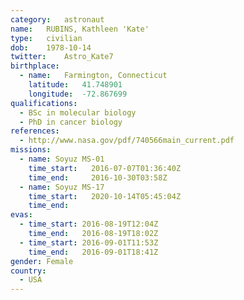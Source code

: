 ```yaml
---
category:	astronaut
name:	RUBINS, Kathleen 'Kate'
type:	civilian
dob:	1978-10-14
twitter:	Astro_Kate7
birthplace:
  - name:	Farmington, Connecticut
    latitude:	41.748901
    longitude:	-72.867699
qualifications:
  - BSc in molecular biology
  - PhD in cancer biology
references:
  - http://www.nasa.gov/pdf/740566main_current.pdf
missions:
  - name: Soyuz MS-01
    time_start:   2016-07-07T01:36:40Z
    time_end:     2016-10-30T03:58Z
  - name: Soyuz MS-17
    time_start:   2020-10-14T05:45:04Z
    time_end:
evas:
  - time_start: 2016-08-19T12:04Z
    time_end:   2016-08-19T18:02Z
  - time_start: 2016-09-01T11:53Z
    time_end:	2016-09-01T18:41Z
gender:	Female
country:
  - USA
---
```

